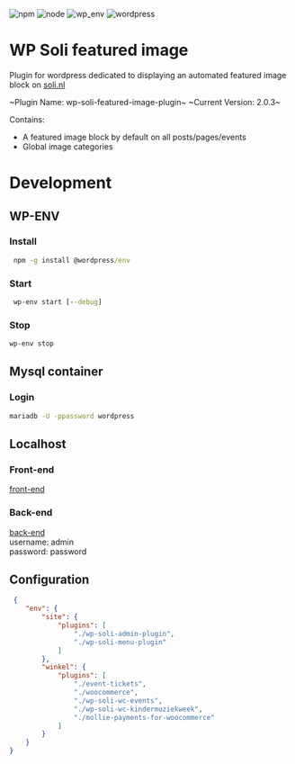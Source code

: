 ![npm](https://img.shields.io/badge/npm-v9.5.0-fb8817)
![node](https://img.shields.io/badge/node-v16.13.0-43853d)
![wp_env](https://img.shields.io/badge/wp&dash;env-v5.12.0-40a8af)
![wordpress](https://img.shields.io/badge/Wordpress-v6.3.1-3858e9)

# WP Soli featured image
Plugin for wordpress dedicated to displaying an automated featured image block on [soli.nl](https://www.soli.nl)

~Plugin Name: wp-soli-featured-image-plugin~
~Current Version: 2.0.3~

Contains:
- A featured image block by default on all posts/pages/events
- Global image categories

# Development

## WP-ENV
### Install
```cmd
 npm -g install @wordpress/env 
```

### Start
```cmd
 wp-env start [--debug] 
``` 

### Stop
```cmd 
wp-env stop 
```

## Mysql container
### Login 
```cmd 
mariadb -U -ppassword wordpress 
```

## Localhost
### Front-end
[front-end]( http://localhost:8888/)
### Back-end
[back-end]( http://localhost:8888/wp-admin/) \
username: admin \
password: password

## Configuration
```json
 {
    "env": {
        "site": {
            "plugins": [
                "./wp-soli-admin-plugin",
                "./wp-soli-menu-plugin"
            ]
        },
        "winkel": {
            "plugins": [
                "./event-tickets",
                "./woocommerce",
                "./wp-soli-wc-events",
                "./wp-soli-wc-kindermuziekweek",
                "./mollie-payments-for-woocommerce"
            ]
        }
    }
}
```
